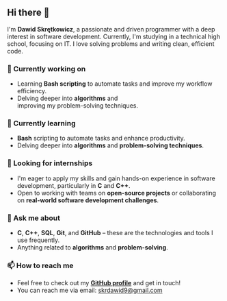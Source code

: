 ## Hi there 👋

I'm **Dawid Skrętkowicz**, a passionate and driven programmer with a deep interest in software development.
Currently, I'm studying in a technical high school, focusing on IT.
I love solving problems and writing clean, efficient code.

### 🔭 Currently working on
- Learning **Bash scripting** to automate tasks
  and improve my workflow efficiency.
- Delving deeper into **algorithms** and  
  improving my problem-solving techniques.

### 🌱 Currently learning
- **Bash** scripting
  to automate tasks and enhance productivity.
- Delving deeper into **algorithms**
  and **problem-solving techniques**.

### 👯 Looking for internships
- I'm eager to apply my skills and gain hands-on experience
  in software development, particularly in **C** and **C++**.
- Open to working with teams on **open-source projects**
  or collaborating on **real-world software development challenges**.

### 💬 Ask me about
- **C**, **C++**, **SQL**, **Git**, and **GitHub**
  – these are the technologies and tools I use frequently.
- Anything related to **algorithms** and **problem-solving**.
  
### 📫 How to reach me
- Feel free to check out my **[GitHub profile](https://github.com/DawidSkr)** and get in touch!
- You can reach me via email: [skrdawid9@gmail.com](mailto:skrdawid9@gmail.com)
